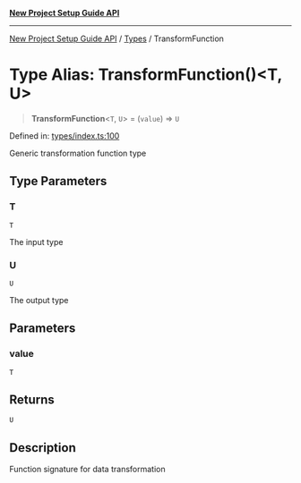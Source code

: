 [**New Project Setup Guide API**](../../README.md)

---

[New Project Setup Guide API](../../modules.md) / [Types](../README.md) / TransformFunction

# Type Alias: TransformFunction()\<T, U\>

> **TransformFunction**\<`T`, `U`\> = (`value`) => `U`

Defined in: [types/index.ts:100](https://github.com/AutomateAndThrive/new-project-setup-guide/blob/main/src/types/index.ts#L100)

Generic transformation function type

## Type Parameters

### T

`T`

The input type

### U

`U`

The output type

## Parameters

### value

`T`

## Returns

`U`

## Description

Function signature for data transformation
